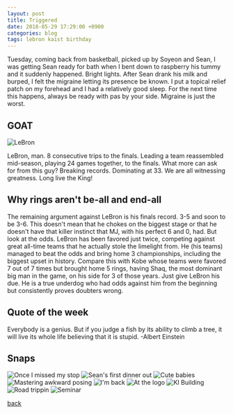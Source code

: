 ```yaml
---
layout: post
title: Triggered
date: 2018-05-29 17:29:00 +0900
categories: blog
tags: lebron kaist birthday
---
```


Tuesday, coming back from basketball, picked up by Soyeon and Sean, I was getting Sean ready for bath when I bent down to raspberry his tummy and it suddenly happened. Bright lights. After Sean drank his milk and burped, I felt the migraine letting its presence be known. I put a topical relief patch on my forehead and I had a relatively good sleep. For the next time this happens, always be ready with pas by your side. Migraine is just the worst.

## GOAT

![](/assets/img/1805/20180530-lebron.jpg "LeBron")

LeBron, man. 8 consecutive trips to the finals. Leading a team reassembled mid-season, playing 24 games together, to the finals. What more can ask for from this guy? Breaking records. Dominating at 33. We are all witnessing greatness. Long live the King!

## Why rings aren't be-all and end-all

The remaining argument against LeBron is his finals record. 3-5 and soon to be 3-6. This doesn't mean that he chokes on the biggest stage or that he doesn't have that killer instinct that MJ, with his perfect 6 and 0, had. But look at the odds. LeBron has been favored just twice, competing against great all-time teams that he actually stole the limelight from. He (his teams) managed to beat the odds and bring home 3 championships, including the biggest upset in history. Compare this with Kobe whose teams were favored 7 out of 7 times but brought home 5 rings, having Shaq, the most dominant big man in the game, on his side for 3 of those years. Just give LeBron his due. He is a true underdog who had odds against him from the beginning but consistently proves doubters wrong.

## Quote of the week

Everybody is a genius. But if you judge a fish by its ability to climb a tree, it will live its whole life believing that it is stupid.
-Albert Einstein

## Snaps
![](/assets/img/1805/20180530-anyang.jpg "Once I missed my stop")
![](/assets/img/1805/20180530-birthdaydinner.jpg "Sean's first dinner out")
![](/assets/img/1805/20180530-cutesae.jpg "Cute babies")
![](/assets/img/1805/20180530-flyingbaby.jpg "Mastering awkward posing")
![](/assets/img/1806/20180601-kaist.jpg "I'm back")
![](/assets/img/1806/20180601-kaistlogo.jpg "At the logo")
![](/assets/img/1806/20180601-ki.jpg "KI Building")
![](/assets/img/1806/20180601-roadtrip.jpg "Road trippin")
![](/assets/img/1806/20180601-speaker.jpg "Seminar")

[back](/blog)
